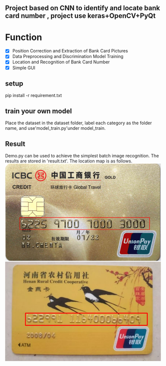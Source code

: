 ## Project based on CNN to identify and locate bank card number , project use keras+OpenCV+PyQt
# Function
- [x]  Position Correction and Extraction of Bank Card Pictures 
- [x]  Data Preprocessing and Discrimination Model Training 
- [x]  Location and Recognition of Bank Card Number   
- [x]  Simple GUI    
## setup
pip install -r requirement.txt
## train your own model
Place the dataset in the dataset folder, label each category as the folder name, and use'model_train.py'under model_train. 
## Result
Demo.py can be used to achieve the simplest batch image recognition. The results are stored in 'result.txt'. The location map is as follows. 
![](https://github.com/HITtheFLOORT/CardOCR/blob/master/test_result/8.png)
![](https://github.com/HITtheFLOORT/CardOCR/blob/master/test_result/7.png)
